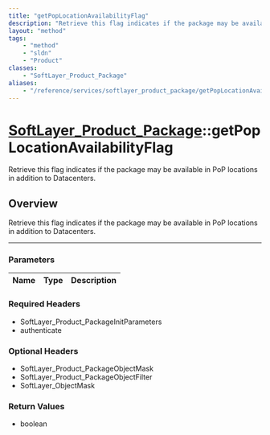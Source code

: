 ```yaml
---
title: "getPopLocationAvailabilityFlag"
description: "Retrieve this flag indicates if the package may be available in PoP locations in addition to Datacenters."
layout: "method"
tags:
    - "method"
    - "sldn"
    - "Product"
classes:
    - "SoftLayer_Product_Package"
aliases:
    - "/reference/services/softlayer_product_package/getPopLocationAvailabilityFlag"
---
```

# [SoftLayer_Product_Package](/reference/services/SoftLayer_Product_Package)::getPopLocationAvailabilityFlag


Retrieve this flag indicates if the package may be available in PoP locations in addition to Datacenters.


## Overview 
Retrieve this flag indicates if the package may be available in PoP locations in addition to Datacenters.

-----

### Parameters 
|Name | Type | Description |
| --- | --- | --- |


### Required Headers
* SoftLayer_Product_PackageInitParameters
* authenticate


### Optional Headers
* SoftLayer_Product_PackageObjectMask
* SoftLayer_Product_PackageObjectFilter
* SoftLayer_ObjectMask

### Return Values
* boolean




